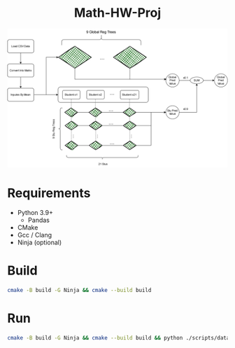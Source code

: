 <div align="center">
    <h1>
        Math-HW-Proj
    </h1>
</div>

![](./docs/algorithm_design.drawio.svg)

# Requirements

- Python 3.9+
    - Pandas
- CMake
- Gcc / Clang
- Ninja (optional)

# Build

```bash
cmake -B build -G Ninja && cmake --build build
```

# Run

```bash
cmake -B build -G Ninja && cmake --build build && python ./scripts/data_preprocessing.py && ./build/bin/app
```
